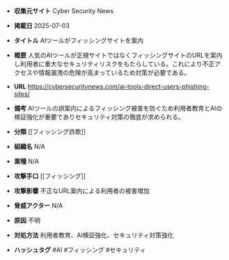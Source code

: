 - **収集元サイト**
Cyber Security News

- **掲載日**
2025-07-03

- **タイトル**
AIツールがフィッシングサイトを案内

- **概要**
人気のAIツールが正規サイトではなくフィッシングサイトのURLを案内し利用者に重大なセキュリティリスクをもたらしている。これにより不正アクセスや情報漏洩の危険が高まっているため対策が必要である。

- **URL**
https://cybersecuritynews.com/ai-tools-direct-users-phishing-sites/

- **備考**
AIツールの誤案内によるフィッシング被害を防ぐため利用者教育とAIの検証強化が重要でありセキュリティ対策の徹底が求められる。

- **分類**
[[フィッシング詐欺]]

- **組織名**
N/A

- **業種**
N/A

- **攻撃手口**
[[フィッシング]]

- **攻撃影響**
不正なURL案内による利用者の被害増加

- **脅威アクター**
N/A

- **原因**
不明

- **対処方法**
利用者教育、AI検証強化、セキュリティ対策強化

- **ハッシュタグ**
#AI #フィッシング #セキュリティ
